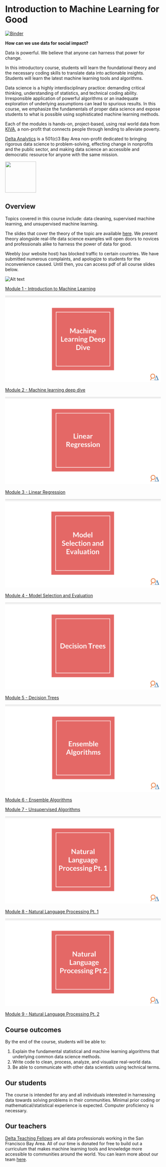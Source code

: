 Introduction to Machine Learning for Good
====

[![Binder](https://mybinder.org/badge.svg)](https://mybinder.org/v2/gh/DeltaAnalytics/machine_learning_for_good/master)

__How can we use data for social impact?__

Data is powerful. We believe that anyone can harness that power for change.

In this introductory course, students will learn the foundational theory and the necessary coding skills to translate data into actionable insights. Students will learn the latest machine learning tools and algorithms. 

Data science is a highly interdisciplinary practice: demanding critical thinking, understanding of statistics, and technical coding ability. Irresponsible application of powerful algorithms or an inadequate exploration of underlying assumptions can lead to spurious results. In this course, we emphasize the fundamentals of proper data science and expose students to what is possible using sophisticated machine learning methods. 

Each of the modules is hands-on, project-based, using real world data from [KIVA](https://www.kiva.org/), a non-profit that connects people through lending to alleviate poverty. 

[Delta Analytics](http://www.deltanalytics.org/) is a 501(c)3 Bay Area non-profit dedicated to bringing rigorous data science to problem-solving, effecting change in nonprofits and the public sector, and making data science an accessible and democratic resource for anyone with the same mission. 

<img src="https://pbs.twimg.com/profile_images/935574083256819713/vORBliVR_400x400.jpg" width="100" height="100">


Overview
----

Topics covered in this course include: data cleaning, supervised machine learning, and unsupervised machine learning.

The slides that cover the theory of the topic are available [here](http://www.deltanalytics.org/curriculum.html). We present theory alongside real-life data science examples will open doors to novices and professionals alike to harness the power of data for good. 

Weebly (our website host) has blocked traffic to certain countries. We have submitted numerous complaints, and apologize to students for the inconvenience caused. Until then, you can access pdf of all course slides below.

![Alt text](images/introduction_machine_learning.png)

[Module 1 - Introduction to Machine Learning](https://drive.google.com/file/d/1r4SBY6Dm6xjFqLH12tFb-Bf7wbvoIN_C/view?usp=sharing)

![Alt text](images/machine_learning_.png)

[Module 2 - Machine learning deep dive](https://drive.google.com/file/d/1EZ_xqMaYj77vErVnrQmnFOj-VBEoO5uW/view?usp=sharing)

![Alt text](images/linear_regression.png)

[Module 3 - Linear Regression](https://drive.google.com/file/d/1kXbB7fps78xyFYUtmgNlQJJ3LdO0K3TB/view?usp=sharing)

![Alt text](images/model_selection_evaluation.png)

[Module 4 - Model Selection and Evaluation](https://drive.google.com/file/d/1ESR4U566uPioFCpFOITpuSBaO45MdJ4O/view?usp=sharing)

![Alt text](images/decision_trees.png)

[Module 5 - Decision Trees](https://drive.google.com/file/d/1Sd_LN-WE_W3Zo-YZrMBe90H2i4_ieFRs/view?usp=sharing)

![Alt text](images/ensemble_algorithms.png)

[Module 6 - Ensemble Algorithms](https://drive.google.com/file/d/1g2AT3S5cgu5HjMYt4X-WiVs0RUvI6Z3s/view?usp=sharing)


[Module 7 - Unsupervised Algorithms](https://drive.google.com/file/d/1YdA-HHYP1V05QgvwLCvfnuuau67Zl38n/view?usp=sharing)

![Alt text](images/nlp_pt_1.png)

[Module 8 - Natural Language Processing Pt. 1](https://drive.google.com/file/d/1Y7gOfnPfyCSu1chWEoHMqhgXVI5KZpRx/view?usp=sharing)

![Alt text](images/nlp_pt_2.png)

[Module 9 - Natural Language Processing Pt. 2](https://drive.google.com/file/d/1BUJ0FyMzSxCfHNA0AHwBOxjHt7V2FJj8/view?usp=sharing)

Course outcomes 
----

By the end of the course, students will be able to:

1. Explain the fundamental statistical and machine learning algorithms that underlying common data science methods.
1. Write code to clean, process, analyze, and visualize real-world data.
1. Be able to communicate with other data scientists using technical terms.

Our students
----

The course is intended for any and all individuals interested in harnessing data towards solving problems in their communities. Minimal prior coding or mathematical/statistical experience is expected. Computer proficiency is necessary.

Our teachers
-----

[Delta Teaching Fellows](http://www.deltanalytics.org/delta-teaching-fellows.html) are all data professionals working in the San Francisco Bay Area. All of our time is donated for free to build out a curriculum that makes machine learning tools and knowledge more accessible to communities around the world. You can learn more about our team [here](http://www.deltanalytics.org/delta-teaching-fellows.html).
